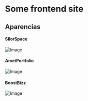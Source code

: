 # Some frontend site 
## Aparencias

#### SilorSpace
![Image](https://github.com/user-attachments/assets/d7c91a0d-6387-435f-a679-59c69708fe38)

#### AmetPortfolio
![Image](https://github.com/user-attachments/assets/83facd07-b460-4b99-98a4-62e349906d72)

#### BoostBizz 
![Image](https://github.com/user-attachments/assets/e9d0ae58-9381-4829-a097-01706edb07cd)
